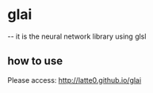 # glai
--
it is the neural network library using glsl

## how to use
Please access:
 http://latte0.github.io/glai
